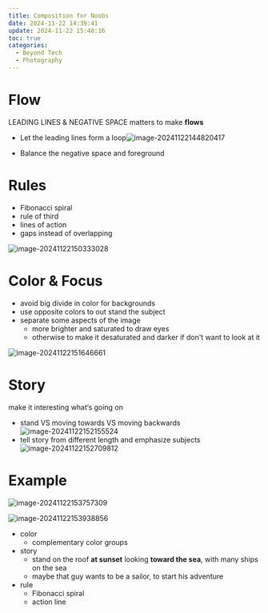 ```yaml
---
title: Composition for Noobs
date: 2024-11-22 14:39:41
update: 2024-11-22 15:48:16
toc: true
categories:
  - Beyond Tech
  - Photography
---
```


# Flow

LEADING LINES & NEGATIVE SPACE matters to make **flows**

*  Let the leading lines form a loop![image-20241122144820417](https://chord-pic.oss-cn-shanghai.aliyuncs.com/202411221448537.png)

* Balance the negative space and foreground

# Rules

* Fibonacci spiral
* rule of third
* lines of action
* gaps instead of overlapping

![image-20241122150333028](https://chord-pic.oss-cn-shanghai.aliyuncs.com/202411221503134.png)



# Color & Focus

* avoid big divide in color for backgrounds
* use opposite colors to out stand the subject
* separate some aspects of the image
  * more brighter and saturated to draw eyes
  * otherwise to  make it desaturated and darker if don't want to look at it 

![image-20241122151646661](https://chord-pic.oss-cn-shanghai.aliyuncs.com/202411221516762.png)

# Story

make it interesting what‘s going on

* stand VS moving towards VS moving backwards
![image-20241122152155524](https://chord-pic.oss-cn-shanghai.aliyuncs.com/202411221521608.png)
*  tell story from different length and emphasize subjects![image-20241122152709812](https://chord-pic.oss-cn-shanghai.aliyuncs.com/202411221527916.png)

# Example

![image-20241122153757309](https://chord-pic.oss-cn-shanghai.aliyuncs.com/202411221537407.png)

![image-20241122153938856](https://chord-pic.oss-cn-shanghai.aliyuncs.com/202411221539949.png)

* color
  * complementary color groups
* story
  * stand on the roof **at sunset** looking **toward the sea**, with many ships on the sea
  * maybe that guy wants to be a sailor, to start his adventure
* rule
  * Fibonacci spiral
  * action line